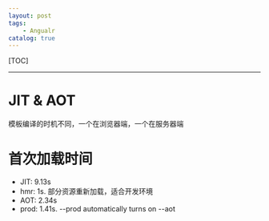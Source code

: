```yaml
---
layout: post
tags: 
    - Angualr
catalog: true
---
```


[TOC]

---

# JIT & AOT

模板编译的时机不同，一个在浏览器端，一个在服务器端

# 首次加载时间

- JIT: 9.13s
- hmr: 1s. 部分资源重新加载，适合开发环境
- AOT: 2.34s
- prod: 1.41s. --prod automatically turns on --aot